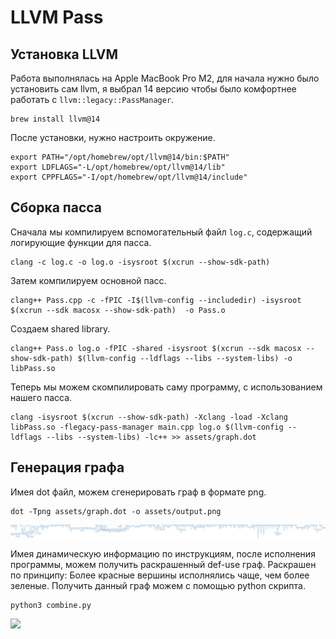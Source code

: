 # LLVM Pass
## Установка LLVM

Работа выполнялась на Apple MacBook Pro M2, для начала нужно было установить сам llvm, я выбрал 14 версию чтобы было комфортнее работать с ```llvm::legacy::PassManager```.
```
brew install llvm@14
```

После установки, нужно настроить окружение.
```
export PATH="/opt/homebrew/opt/llvm@14/bin:$PATH"
export LDFLAGS="-L/opt/homebrew/opt/llvm@14/lib"
export CPPFLAGS="-I/opt/homebrew/opt/llvm@14/include"
```

## Сборка пасса

Сначала мы компилируем вспомогательный файл ```log.c```, содержащий логирующие функции для пасса.
```
clang -c log.c -o log.o -isysroot $(xcrun --show-sdk-path)
```

Затем компилируем основной пасс.
```
clang++ Pass.cpp -c -fPIC -I$(llvm-config --includedir) -isysroot $(xcrun --sdk macosx --show-sdk-path)  -o Pass.o
```

Создаем shared library.
```
clang++ Pass.o log.o -fPIC -shared -isysroot $(xcrun --sdk macosx --show-sdk-path) $(llvm-config --ldflags --libs --system-libs) -o libPass.so
```

Теперь мы можем скомпилировать саму программу, с использованием нашего пасса.
```
clang -isysroot $(xcrun --show-sdk-path) -Xclang -load -Xclang libPass.so -flegacy-pass-manager main.cpp log.o $(llvm-config --ldflags --libs --system-libs) -lc++ >> assets/graph.dot
```

## Генерация графа

Имея dot файл, можем сгенерировать граф в формате png.
```
dot -Tpng assets/graph.dot -o assets/output.png
```

![](/assets/output.png)

Имея динамическую информацию по инструкциям, после исполнения программы, можем получить раскрашенный def-use граф. Раскрашен по принципу: Более красные вершины исполнялись чаще, чем более зеленые. Получить данный граф можем с помощью python скрипта.

```
python3 combine.py
```

![](/assets/dynamic_output.png)

